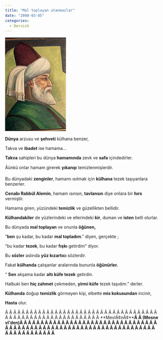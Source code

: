 ```yaml
---
title: "Mal toplayan utanmazlar"
date: "2008-03-05"
categories: 
  - Dervish
---
```


[![mevlana.jpg](../uploads/2008/03/mevlana-6.jpg)](../uploads/2008/03/mevlana-6.jpg "mevlana.jpg")

**Dünya** arzusu ve **şehveti** külhana benzer,

Takva ve **ibadet** ise hamama...

**Takva** sahipleri bu dünya **hamamında** zevk ve **safa** içindedirler.

Ãünkü onlar hamam girerek **yıkanıp** temizlenmişlerdir.

Bu dünyadaki **zenginler**, hamamı ısıtmak için **külhana** tezek taşıyanlara benzerler.

**Cenabı Rabbül Alemin**, hamam ısınsın, **tavlansın** diye onlara bir **hırs** vermiştir.

Hamama giren, yüzündeki **temizlik** ve güzellikten bellidir.

**Külhandakiler** de yüzlerindeki ve ellerindeki **kir**, duman ve **isten** belli olurlar.

Bu dünyada **mal toplayan** ve onunla **öğünen,**

“**ben** şu kadar, bu kadar **mal topladım**.” diyen, gerçekte ;

“bu kadar **tezek**, bu kadar **fışkı** getirdim” diyor.

Bu **sözler** aslında **yüz kızartıcı** sözlerdir.

Fakat **külhanda** çalışanlar aralarında bununla **öğünürler.**

“ **Sen** akşama kadar **altı küfe tezek** getirdin.

Halbuki ben **hiç zahmet** çekmeden, **yirmi küfe** tezek taşıdım.” derler.

**Külhanda** doğup **temizlik** görmeyen kişi, elbette **mis kokusundan** incinir,

**Hasta** olur.

Â Â Â Â Â Â Â Â Â Â Â Â Â Â Â Â Â Â Â Â Â Â Â Â Â Â Â Â Â Â Â Â Â Â Â Â Â Â Â Â Â Â Â Â Â Â Â Â Â Â Â Â Â Â Â Â Â Â Â Â **MevlÃ¢nÃ¢****Â Â (**Mesnevî'den**)Â Â Â Â Â Â Â Â Â Â Â Â Â Â Â Â Â Â Â Â Â Â Â Â Â Â Â Â Â Â Â Â Â Â Â Â Â Â Â Â Â Â Â Â Â Â Â Â Â Â Â Â Â Â Â Â Â Â Â Â Â Â Â Â Â Â Â Â Â Â Â Â** **Â Â Â Â Â Â Â Â Â**
